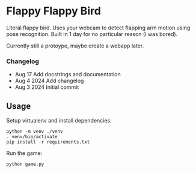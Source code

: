 # Flappy Flappy Bird

Literal flappy bird. Uses your webcam to detect flapping arm motion using pose recognition. Built in 1 day for no particular reason (I was bored).

Currently still a protoype, maybe create a webapp later.

### Changelog
- Aug 17 Add docstrings and documentation
- Aug 4 2024 Add changelog
- Aug 3 2024 Initial commit

## Usage
Setup virtualenv and install dependencies:
```
python -m venv ./venv
. venv/bin/activate
pip install -r requirements.txt
```
Run the game:
```
python game.py
```
